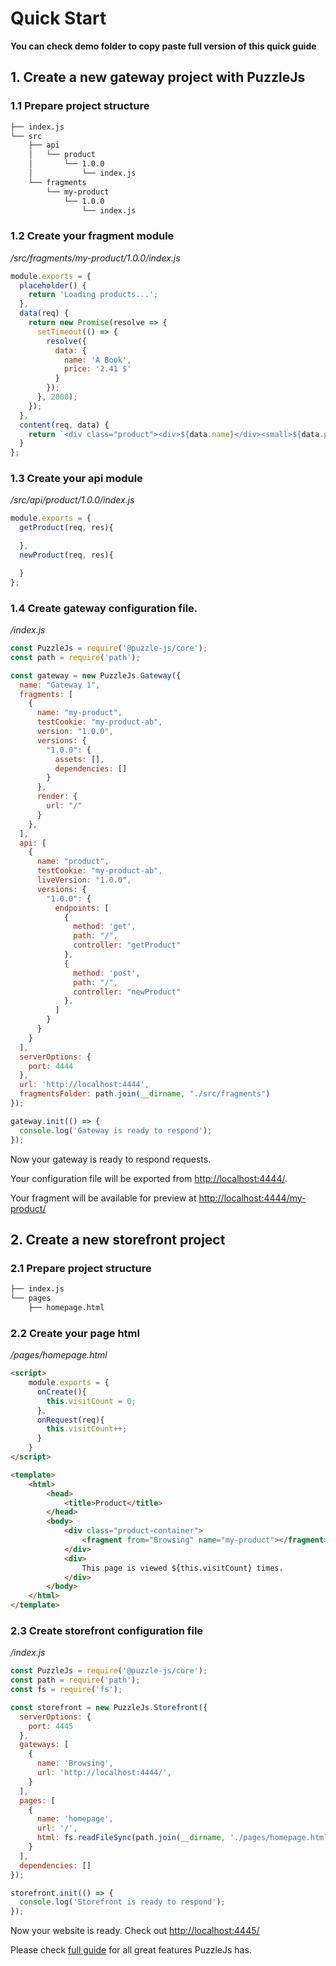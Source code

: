 # Quick Start

**You can check demo folder to copy paste full version of this quick guide**

## 1. Create a new gateway project with PuzzleJs

### 1.1 Prepare project structure

```bash
├── index.js
└── src
    ├── api
    │   └── product
    │       └── 1.0.0
    │           └── index.js
    └── fragments
        └── my-product
            └── 1.0.0
                └── index.js
```

### 1.2 Create your fragment module

*/src/fragments/my-product/1.0.0/index.js*

```js
module.exports = {
  placeholder() {
    return 'Loading products...';
  },
  data(req) {
    return new Promise(resolve => {
      setTimeout(() => {
        resolve({
          data: {
            name: 'A Book',
            price: '2.41 $'
          }
        });
      }, 2000);
    });
  },
  content(req, data) {
    return `<div class="product"><div>${data.name}</div><small>${data.price}</small></div>`;
  }
};
```

### 1.3 Create your api module

*/src/api/product/1.0.0/index.js*

```js
module.exports = {
  getProduct(req, res){

  },
  newProduct(req, res){

  }
};
```

### 1.4 Create gateway configuration file.
*/index.js*
```js
const PuzzleJs = require('@puzzle-js/core');
const path = require('path');

const gateway = new PuzzleJs.Gateway({
  name: "Gateway 1",
  fragments: [
    {
      name: "my-product",
      testCookie: "my-product-ab",
      version: "1.0.0",
      versions: {
        "1.0.0": {
          assets: [],
          dependencies: []
        }
      },
      render: {
        url: "/"
      }
    },
  ],
  api: [
    {
      name: "product",
      testCookie: "my-product-ab",
      liveVersion: "1.0.0",
      versions: {
        "1.0.0": {
          endpoints: [
            {
              method: 'get',
              path: "/",
              controller: "getProduct"
            },
            {
              method: 'post',
              path: "/",
              controller: "newProduct"
            },
          ]
        }
      }
    }
  ],
  serverOptions: {
    port: 4444
  },
  url: 'http://localhost:4444',
  fragmentsFolder: path.join(__dirname, "./src/fragments")
});

gateway.init(() => {
  console.log('Gateway is ready to respond');
});

```

Now your gateway is ready to respond requests.

Your configuration file will be exported from [http://localhost:4444/](http://localhost:4444/).

Your fragment will be available for preview at [http://localhost:4444/my-product/](http://localhost:4444/my-product/)

## 2. Create a new storefront project

### 2.1 Prepare project structure

```bash
├── index.js
└── pages
    ├── homepage.html
```

### 2.2 Create your page html

*/pages/homepage.html*

```html
<script>
    module.exports = {
      onCreate(){
        this.visitCount = 0;
      },
      onRequest(req){
        this.visitCount++;
      }
    }
</script>

<template>
    <html>
        <head>
            <title>Product</title>
        </head>
        <body>
            <div class="product-container">
                <fragment from="Browsing" name="my-product"></fragment>
            </div>
            <div>
                This page is viewed ${this.visitCount} times.
            </div>
        </body>
    </html>
</template>

```

### 2.3 Create storefront configuration file

*/index.js*

```js
const PuzzleJs = require('@puzzle-js/core');
const path = require('path');
const fs = require('fs');

const storefront = new PuzzleJs.Storefront({
  serverOptions: {
    port: 4445
  },
  gateways: [
    {
      name: 'Browsing',
      url: 'http://localhost:4444/',
    }
  ],
  pages: [
    {
      name: 'homepage',
      url: '/',
      html: fs.readFileSync(path.join(__dirname, './pages/homepage.html'), 'utf8')
    }
  ],
  dependencies: []
});

storefront.init(() => {
  console.log('Storefront is ready to respond');
});
```

Now your website is ready. Check out [http://localhost:4445/](http://localhost:4445/)

Please check [full guide](./guide.md) for all great features PuzzleJs has.
